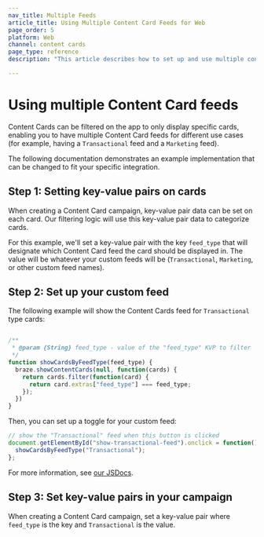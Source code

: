 ```yaml
---
nav_title: Multiple Feeds
article_title: Using Multiple Content Card Feeds for Web
page_order: 5
platform: Web
channel: content cards
page_type: reference
description: "This article describes how to set up and use multiple content card feeds."

---
```


# Using multiple Content Card feeds

Content Cards can be filtered on the app to only display specific cards, enabling you to have multiple Content Card feeds for different use cases (for example, having a `Transactional` feed and a `Marketing` feed).

The following documentation demonstrates an example implementation that can be changed to fit your specific integration.

## Step 1: Setting key-value pairs on cards

When creating a Content Card campaign, key-value pair data can be set on each card. Our filtering logic will use this key-value pair data to categorize cards.

For this example, we'll set a key-value pair with the key `feed_type` that will designate which Content Card feed the card should be displayed in. The value will be whatever your custom feeds will be (`Transactional`, `Marketing`, or other custom feed names).

## Step 2: Set up your custom feed

The following example will show the Content Cards feed for `Transactional` type cards:

```javascript

/**
 * @param {String} feed_type - value of the "feed_type" KVP to filter
 */
function showCardsByFeedType(feed_type) {
  braze.showContentCards(null, function(cards) {
    return cards.filter(function(card) {
      return card.extras["feed_type"] === feed_type;
    });
  })
}
```

Then, you can set up a toggle for your custom feed:

```javascript
// show the "Transactional" feed when this button is clicked
document.getElementById("show-transactional-feed").onclick = function() {
  showCardsByFeedType("Transactional"); 
};
```

For more information, see [our JSDocs](https://js.appboycdn.com/web-sdk/latest/doc/module-display.html#.showContentCards).

## Step 3: Set key-value pairs in your campaign

When creating a Content Card campaign, set a key-value pair where `feed_type` is the key and `Transactional` is the value.
